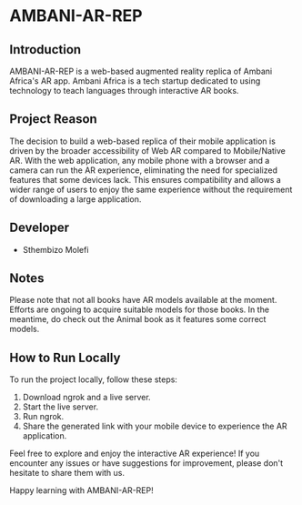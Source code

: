 # AMBANI-AR-REP

## Introduction
AMBANI-AR-REP is a web-based augmented reality replica of Ambani Africa's AR app. Ambani Africa is a tech startup dedicated to using technology to teach languages through interactive AR books.

## Project Reason
The decision to build a web-based replica of their mobile application is driven by the broader accessibility of Web AR compared to Mobile/Native AR. With the web application, any mobile phone with a browser and a camera can run the AR experience, eliminating the need for specialized features that some devices lack. This ensures compatibility and allows a wider range of users to enjoy the same experience without the requirement of downloading a large application.

## Developer
- Sthembizo Molefi

## Notes
Please note that not all books have AR models available at the moment. Efforts are ongoing to acquire suitable models for those books. In the meantime, do check out the Animal book as it features some correct models.

## How to Run Locally
To run the project locally, follow these steps:

1. Download ngrok and a live server.
2. Start the live server.
3. Run ngrok.
4. Share the generated link with your mobile device to experience the AR application.

Feel free to explore and enjoy the interactive AR experience! If you encounter any issues or have suggestions for improvement, please don't hesitate to share them with us.

Happy learning with AMBANI-AR-REP!

